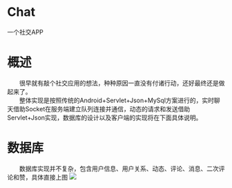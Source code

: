 # Chat
一个社交APP
# 概述
　　很早就有敲个社交应用的想法，种种原因一直没有付诸行动，还好最终还是做起来了。<br>
　　整体实现是按照传统的Android+Servlet+Json+MySql方案进行的，实时聊天借助Socket在服务端建立队列连接并通信，动态的请求和发送借助Servlet+Json实现，数据库的设计以及客户端的实现将在下面具体说明。
# 数据库
　　数据库实现并不复杂，包含用户信息、用户关系、动态、评论、消息、二次评论和赞，具体直接上图
![](https://github.com/onceabu/chat/raw/master/picture/database.jpg)
